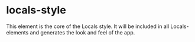 # locals-style
This element is the core of the Locals style. It will be included in all Locals-elements and generates the look and feel of the app.